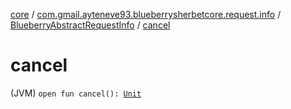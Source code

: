[core](../../index.md) / [com.gmail.ayteneve93.blueberrysherbetcore.request.info](../index.md) / [BlueberryAbstractRequestInfo](index.md) / [cancel](./cancel.md)

# cancel

(JVM) `open fun cancel(): `[`Unit`](https://kotlinlang.org/api/latest/jvm/stdlib/kotlin/-unit/index.html)